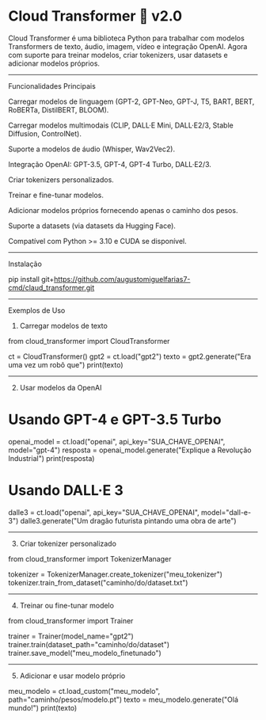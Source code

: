 

# Cloud Transformer 🚀 v2.0

Cloud Transformer é uma biblioteca Python para trabalhar com modelos Transformers de texto, áudio, imagem, vídeo e integração OpenAI. Agora com suporte para treinar modelos, criar tokenizers, usar datasets e adicionar modelos próprios.


---

Funcionalidades Principais

Carregar modelos de linguagem (GPT-2, GPT-Neo, GPT-J, T5, BART, BERT, RoBERTa, DistilBERT, BLOOM).

Carregar modelos multimodais (CLIP, DALL·E Mini, DALL·E2/3, Stable Diffusion, ControlNet).

Suporte a modelos de áudio (Whisper, Wav2Vec2).

Integração OpenAI: GPT-3.5, GPT-4, GPT-4 Turbo, DALL·E2/3.

Criar tokenizers personalizados.

Treinar e fine-tunar modelos.

Adicionar modelos próprios fornecendo apenas o caminho dos pesos.

Suporte a datasets (via datasets da Hugging Face).

Compatível com Python >= 3.10 e CUDA se disponível.



---

Instalação

pip install git+https://github.com/augustomiguelfarias7-cmd/claud_transformer.git


---

Exemplos de Uso

1. Carregar modelos de texto

from cloud_transformer import CloudTransformer

ct = CloudTransformer()
gpt2 = ct.load("gpt2")
texto = gpt2.generate("Era uma vez um robô que")
print(texto)


---

2. Usar modelos da OpenAI

# Usando GPT-4 e GPT-3.5 Turbo
openai_model = ct.load("openai", api_key="SUA_CHAVE_OPENAI", model="gpt-4")
resposta = openai_model.generate("Explique a Revolução Industrial")
print(resposta)

# Usando DALL·E 3
dalle3 = ct.load("openai", api_key="SUA_CHAVE_OPENAI", model="dall-e-3")
dalle3.generate("Um dragão futurista pintando uma obra de arte")


---

3. Criar tokenizer personalizado

from cloud_transformer import TokenizerManager

tokenizer = TokenizerManager.create_tokenizer("meu_tokenizer")
tokenizer.train_from_dataset("caminho/do/dataset.txt")


---

4. Treinar ou fine-tunar modelo

from cloud_transformer import Trainer

trainer = Trainer(model_name="gpt2")
trainer.train(dataset_path="caminho/do/dataset")
trainer.save_model("meu_modelo_finetunado")


---

5. Adicionar e usar modelo próprio

meu_modelo = ct.load_custom("meu_modelo", path="caminho/pesos/modelo.pt")
texto = meu_modelo.generate("Olá mundo!")
print(texto)
